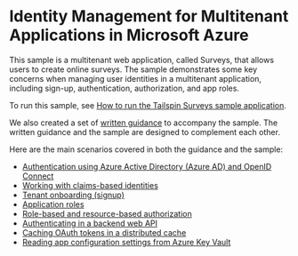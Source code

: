 # Identity Management for Multitenant Applications in Microsoft Azure

This sample is a multitenant web application, called Surveys, that allows users to create online surveys. The sample demonstrates some key concerns when managing user identities in a multitenant application, including sign-up, authentication, authorization, and app roles.

To run this sample, see [How to run the Tailspin Surveys sample application][running-the-app].

We also created a set of [written guidance][guidance] to accompany the sample. The written guidance and the sample are designed to complement each other.

Here are the main scenarios covered in both the guidance and the sample:

- [Authentication using Azure Active Directory (Azure AD) and OpenID Connect][authn]
- [Working with claims-based identities][claims]
- [Tenant onboarding (signup)][signup]
- [Application roles][app-roles]
- [Role-based and resource-based authorization][authz]
- [Authenticating in a backend web API][web-api]
- [Caching OAuth tokens in a distributed cache][token-cache]
- [Reading app configuration settings from Azure Key Vault][key-vault]  

<!-- links -->

[guidance]: https://azure.microsoft.com/documentation/articles/guidance-multitenant-identity
[authn]: https://azure.microsoft.com/documentation/articles/guidance-multitenant-identity-authenticate
[claims]: https://azure.microsoft.com/documentation/articles/guidance-multitenant-identity-claims
[signup]: https://azure.microsoft.com/documentation/articles/guidance-multitenant-identity-signup
[authz]: https://azure.microsoft.com/documentation/articles/guidance-multitenant-identity-authorize
[app-roles]: https://azure.microsoft.com/documentation/articles/guidance-multitenant-identity-app-roles
[token-cache]: https://azure.microsoft.com/documentation/articles/guidance-multitenant-identity-token-cache
[web-api]: https://azure.microsoft.com/documentation/articles/guidance-multitenant-identity-web-api
[key-vault]: https://azure.microsoft.com/documentation/articles/guidance-multitenant-identity-key-vault
[running-the-app]: docs/running-the-app.md
